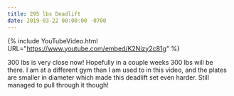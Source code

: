 ```yaml
---
title: 295 lbs Deadlift
date: 2019-03-22 00:00:00 -0700
---
```


{% include YouTubeVideo.html URL="https://www.youtube.com/embed/K2Nizy2c81g" %}

300 lbs is very close now! Hopefully in a couple weeks 300 lbs will be there. I am at a different gym than I am used to in this video, and the plates are smaller in diameter which made this deadlift set even harder. Still managed to pull through it though!
